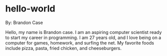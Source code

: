 # hello-world
By: Brandon Case

Hello, my name is Brandon case. I am an aspiring computer scientist ready to start my career in programming. I am 27 years old, and I love being on a computer for games, homework, and surfing the net.
My favorite foods include pizza, pasta, fried chicken, and cheeseburgers.
